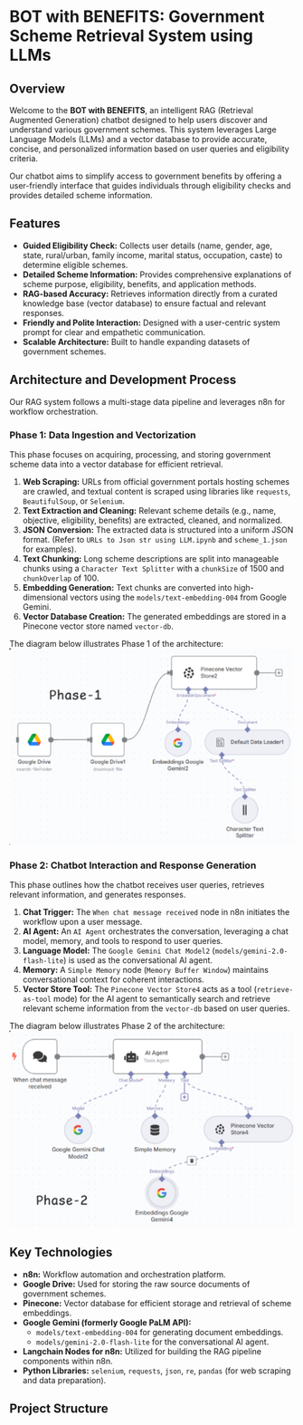 # BOT with BENEFITS: Government Scheme Retrieval System using LLMs

## Overview

Welcome to the **BOT with BENEFITS**, an intelligent RAG (Retrieval Augmented Generation) chatbot designed to help users discover and understand various government schemes. This system leverages Large Language Models (LLMs) and a vector database to provide accurate, concise, and personalized information based on user queries and eligibility criteria.

Our chatbot aims to simplify access to government benefits by offering a user-friendly interface that guides individuals through eligibility checks and provides detailed scheme information.

## Features

* **Guided Eligibility Check:** Collects user details (name, gender, age, state, rural/urban, family income, marital status, occupation, caste) to determine eligible schemes.
* **Detailed Scheme Information:** Provides comprehensive explanations of scheme purpose, eligibility, benefits, and application methods.
* **RAG-based Accuracy:** Retrieves information directly from a curated knowledge base (vector database) to ensure factual and relevant responses.
* **Friendly and Polite Interaction:** Designed with a user-centric system prompt for clear and empathetic communication.
* **Scalable Architecture:** Built to handle expanding datasets of government schemes.

## Architecture and Development Process

Our RAG system follows a multi-stage data pipeline and leverages n8n for workflow orchestration.

### Phase 1: Data Ingestion and Vectorization

This phase focuses on acquiring, processing, and storing government scheme data into a vector database for efficient retrieval.

1.  **Web Scraping:** URLs from official government portals hosting schemes are crawled, and textual content is scraped using libraries like `requests`, `BeautifulSoup`, or `Selenium`.
2.  **Text Extraction and Cleaning:** Relevant scheme details (e.g., name, objective, eligibility, benefits) are extracted, cleaned, and normalized.
3.  **JSON Conversion:** The extracted data is structured into a uniform JSON format. (Refer to `URLs to Json str using LLM.ipynb` and `scheme_1.json` for examples).
4.  **Text Chunking:** Long scheme descriptions are split into manageable chunks using a `Character Text Splitter` with a `chunkSize` of 1500 and `chunkOverlap` of 100.
5.  **Embedding Generation:** Text chunks are converted into high-dimensional vectors using the `models/text-embedding-004` from Google Gemini.
6.  **Vector Database Creation:** The generated embeddings are stored in a Pinecone vector store named `vector-db`.

The diagram below illustrates Phase 1 of the architecture:
![Phase 1 Architecture](phase%201.png)

### Phase 2: Chatbot Interaction and Response Generation

This phase outlines how the chatbot receives user queries, retrieves relevant information, and generates responses.

1.  **Chat Trigger:** The `When chat message received` node in n8n initiates the workflow upon a user message.
2.  **AI Agent:** An `AI Agent` orchestrates the conversation, leveraging a chat model, memory, and tools to respond to user queries.
3.  **Language Model:** The `Google Gemini Chat Model2` (`models/gemini-2.0-flash-lite`) is used as the conversational AI agent.
4.  **Memory:** A `Simple Memory` node (`Memory Buffer Window`) maintains conversational context for coherent interactions.
5.  **Vector Store Tool:** The `Pinecone Vector Store4` acts as a tool (`retrieve-as-tool` mode) for the AI agent to semantically search and retrieve relevant scheme information from the `vector-db` based on user queries.

The diagram below illustrates Phase 2 of the architecture:
![Phase 2 Architecture](phase%202.png)

## Key Technologies

* **n8n:** Workflow automation and orchestration platform.
* **Google Drive:** Used for storing the raw source documents of government schemes.
* **Pinecone:** Vector database for efficient storage and retrieval of scheme embeddings.
* **Google Gemini (formerly Google PaLM API):**
    * `models/text-embedding-004` for generating document embeddings.
    * `models/gemini-2.0-flash-lite` for the conversational AI agent.
* **Langchain Nodes for n8n:** Utilized for building the RAG pipeline components within n8n.
* **Python Libraries:** `selenium`, `requests`, `json`, `re`, `pandas` (for web scraping and data preparation).

## Project Structure
